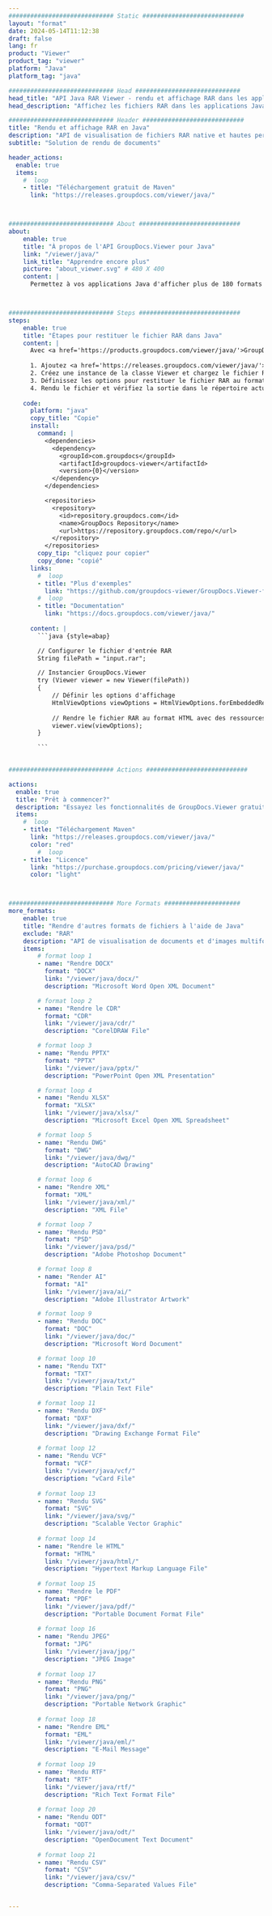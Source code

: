 ```yaml
---
############################# Static ############################
layout: "format"
date: 2024-05-14T11:12:38
draft: false
lang: fr
product: "Viewer"
product_tag: "viewer"
platform: "Java"
platform_tag: "java"

############################# Head #############################
head_title: "API Java RAR Viewer - rendu et affichage RAR dans les applications Java"
head_description: "Affichez les fichiers RAR dans les applications Java, J2EE, J2SE. Prend en charge l'affichage de plus de 180 formats de documents et de fichiers image en mode HTML, PDF ou image avec des fonctionnalités avancées pour gérer les options d'affichage des documents."

############################# Header ############################
title: "Rendu et affichage RAR en Java" 
description: "API de visualisation de fichiers RAR native et hautes performances pour les applications basées sur Java, J2EE et J2SE, prenant en charge un large éventail de fonctionnalités supplémentaires pour personnaliser l'apparence du format du document de sortie." 
subtitle: "Solution de rendu de documents" 

header_actions:
  enable: true
  items:
    #  loop
    - title: "Téléchargement gratuit de Maven"
      link: "https://releases.groupdocs.com/viewer/java/"



############################# About ############################
about:
    enable: true
    title: "À propos de l'API GroupDocs.Viewer pour Java"
    link: "/viewer/java/"
    link_title: "Apprendre encore plus"
    picture: "about_viewer.svg" # 480 X 400
    content: |
      Permettez à vos applications Java d'afficher plus de 180 formats de fichiers en modes HTML, PDF ou image à l'aide des API GroupDocs.Viewer pour Java sans aucun logiciel supplémentaire installé ; tels que Microsoft Office, Apache Open Office, Adobe Acrobat Reader, etc. Les développeurs peuvent facilement visualiser toutes les images et types de documents populaires, notamment Microsoft Office, OpenDocument, HTML, PDF, Archive, Diagrams, Photoshop, AutoCAD et les formats de langage de programmation dans les applications Java avec rendu rapide et de la plus haute qualité.



############################# Steps ############################
steps:
    enable: true
    title: "Étapes pour restituer le fichier RAR dans Java" 
    content: |
      Avec <a href='https://products.groupdocs.com/viewer/java/'>GroupDocs.Viewer</a>, vous pouvez restituer RAR au format HTML, JPEG, PNG ou PDF en quelques étapes.
      
      1. Ajoutez <a href='https://releases.groupdocs.com/viewer/java/'>GroupDocs.Viewer for Java</a> comme dépendance à votre projet. 
      2. Créez une instance de la classe Viewer et chargez le fichier RAR avec le chemin complet.  
      3. Définissez les options pour restituer le fichier RAR au format HTML, PNG, JPEG ou PDF. 
      4. Rendu le fichier et vérifiez la sortie dans le répertoire actuel. 
   
    code:
      platform: "java"
      copy_title: "Copie"
      install:
        command: |
          <dependencies>
            <dependency>
              <groupId>com.groupdocs</groupId>
              <artifactId>groupdocs-viewer</artifactId>
              <version>{0}</version>
            </dependency>
          </dependencies>

          <repositories>
            <repository>
              <id>repository.groupdocs.com</id>
              <name>GroupDocs Repository</name>
              <url>https://repository.groupdocs.com/repo/</url>
            </repository>
          </repositories>
        copy_tip: "cliquez pour copier"
        copy_done: "copié"
      links:
        #  loop
        - title: "Plus d'exemples"
          link: "https://github.com/groupdocs-viewer/GroupDocs.Viewer-for-Java"
        #  loop
        - title: "Documentation"
          link: "https://docs.groupdocs.com/viewer/java/"
          
      content: |
        ```java {style=abap}

        // Configurer le fichier d'entrée RAR
        String filePath = "input.rar";

        // Instancier GroupDocs.Viewer
        try (Viewer viewer = new Viewer(filePath))
        {
            // Définir les options d'affichage
            HtmlViewOptions viewOptions = HtmlViewOptions.forEmbeddedResources();
                
            // Rendre le fichier RAR au format HTML avec des ressources intégrées
            viewer.view(viewOptions);
        }

        ```
            

############################# Actions ############################

actions:
  enable: true
  title: "Prêt à commencer?"
  description: "Essayez les fonctionnalités de GroupDocs.Viewer gratuitement ou demandez une licence"
  items:
    #  loop
    - title: "Téléchargement Maven"
      link: "https://releases.groupdocs.com/viewer/java/"
      color: "red"
        #  loop
    - title: "Licence"
      link: "https://purchase.groupdocs.com/pricing/viewer/java/"
      color: "light"



############################# More Formats #####################
more_formats:
    enable: true
    title: "Rendre d'autres formats de fichiers à l'aide de Java"
    exclude: "RAR"
    description: "API de visualisation de documents et d'images multiformats pour Java. Affichez certains des formats de fichiers populaires ci-dessous sans aucun lecteur externe."
    items: 
        # format loop 1
        - name: "Rendre DOCX"
          format: "DOCX"
          link: "/viewer/java/docx/"
          description: "Microsoft Word Open XML Document" 

        # format loop 2
        - name: "Rendre le CDR" 
          format: "CDR"
          link: "/viewer/java/cdr/"
          description: "CorelDRAW File" 

        # format loop 3
        - name: "Rendu PPTX"
          format: "PPTX"
          link: "/viewer/java/pptx/"
          description: "PowerPoint Open XML Presentation" 

        # format loop 4
        - name: "Rendu XLSX"
          format: "XLSX"
          link: "/viewer/java/xlsx/"
          description: "Microsoft Excel Open XML Spreadsheet" 

        # format loop 5
        - name: "Rendu DWG"
          format: "DWG"
          link: "/viewer/java/dwg/"
          description: "AutoCAD Drawing"

        # format loop 6
        - name: "Rendre XML"
          format: "XML"
          link: "/viewer/java/xml/"
          description: "XML File"

        # format loop 7
        - name: "Rendu PSD"
          format: "PSD"
          link: "/viewer/java/psd/"
          description: "Adobe Photoshop Document"

        # format loop 8
        - name: "Render AI"
          format: "AI"
          link: "/viewer/java/ai/"
          description: "Adobe Illustrator Artwork"

        # format loop 9
        - name: "Rendu DOC"
          format: "DOC"
          link: "/viewer/java/doc/"
          description: "Microsoft Word Document" 

        # format loop 10
        - name: "Rendu TXT" 
          format: "TXT"
          link: "/viewer/java/txt/"
          description: "Plain Text File" 

        # format loop 11
        - name: "Rendu DXF" 
          format: "DXF"
          link: "/viewer/java/dxf/"
          description: "Drawing Exchange Format File"  
          
        # format loop 12
        - name: "Rendu VCF"
          format: "VCF"
          link: "/viewer/java/vcf/"
          description: "vCard File"  
              
        # format loop 13
        - name: "Rendu SVG"
          format: "SVG"
          link: "/viewer/java/svg/"
          description: "Scalable Vector Graphic" 
          
        # format loop 14
        - name: "Rendre le HTML"
          format: "HTML"
          link: "/viewer/java/html/"
          description: "Hypertext Markup Language File" 
          
        # format loop 15
        - name: "Rendre le PDF"
          format: "PDF"
          link: "/viewer/java/pdf/"
          description: "Portable Document Format File"
          
        # format loop 16
        - name: "Rendu JPEG"
          format: "JPG"
          link: "/viewer/java/jpg/"
          description: "JPEG Image"
          
        # format loop 17
        - name: "Rendu PNG"
          format: "PNG"
          link: "/viewer/java/png/"
          description: "Portable Network Graphic" 
          
        # format loop 18
        - name: "Rendre EML"
          format: "EML"
          link: "/viewer/java/eml/"
          description: "E-Mail Message" 
          
        # format loop 19
        - name: "Rendu RTF"
          format: "RTF"
          link: "/viewer/java/rtf/"
          description: "Rich Text Format File" 
          
        # format loop 20
        - name: "Rendu ODT"
          format: "ODT"
          link: "/viewer/java/odt/"
          description: "OpenDocument Text Document" 
          
        # format loop 21
        - name: "Rendu CSV"
          format: "CSV"
          link: "/viewer/java/csv/"
          description: "Comma-Separated Values File" 


---
```

